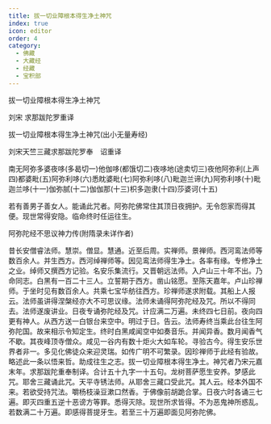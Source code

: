 ```yaml
---
title: 拔一切业障根本得生净土神咒
index: true
icon: editor
order: 4
category:
  - 佛藏
  - 大藏经
  - 经藏
  - 宝积部
---
```


  拔一切业障根本得生净土神咒  

刘宋 求那跋陀罗重译  

拔一切业障根本得生净土神咒(出小无量寿经)  

刘宋天竺三藏求那跋陀罗奉　诏重译  

南无阿弥多婆夜哆(多曷切一)他伽哆(都饿切二)夜哆地(途卖切三)夜他阿弥利(上声四)都婆毗(五)阿弥利哆(六)悉眈婆毗(七)阿弥利哆(八)毗迦兰谛(九)阿弥利哆(十)毗迦兰哆(十一)伽弥腻(十二)伽伽那(十三)枳多迦隶(十四)莎婆诃(十五)  

若有善男子善女人。能诵此咒者。阿弥陀佛常住其顶日夜拥护。无令怨家而得其便。现世常得安隐。临命终时任运往生。  

阿弥陀经不思议神力传(附隋录未详作者)  

昔长安僧睿法师。慧崇。僧显。慧通。近至后周。实禅师。景禅师。西河鸾法师等数百余人。并生西方。西河绰禅师等。因见鸾法师得生净土。各率有缘。专修净土之业。绰师又撰西方记验。名安乐集流行。又晋朝远法师。入卢山三十年不出。乃命同志。白黑有一百二十三人。立誓期于西方。凿山铭愿。至陈天嘉年。卢山珍禅师。于坐时见有数百余人。共乘七宝华舫往西方。珍禅师遂求附载。其船上人报云。法师虽讲得涅槃经亦大不可思议缘。法师未诵得阿弥陀经及咒。所以不得同去。法师遂废讲业。日夜专诵弥陀经及咒。计应满二万遍。未终四七日前。夜向四更有神人。从西方送一白银台来空中。明过于日。告云。法师寿终当乘此台往生阿弥陀国。故来相示令知定生。终时白黑咸闻空中如奏音乐。并闻异香。数月闻香气不歇。其夜峰顶寺僧众。咸见一谷内有数十炬火大如车轮。寻验古今。得生安乐世界者非一。多见化佛徒众来迎灵瑞。如传广明不可繁录。因珍禅师于此经有验故。略述此一条以悟来哲。助成往生之志。拔一切业障根本得生净土。神咒者乃宋元嘉末年。求那跋陀重奉制译。合计五十九字一十五句。龙树菩萨愿生安养。梦感此咒。耶舍三藏诵此咒。天平寺锈法师。从耶舍三藏口受此咒。其人云。经本外国不来。若欲受持咒法。嚼杨枝澡豆漱口然香。于佛像前胡跪合掌。日夜六时各诵三七遍。即灭四重五逆十恶谤方等罪。悉得灭除。现世所求皆得。不为恶鬼神所惑乱。若数满二十万遍。即感得菩提牙生。若至三十万遍即面见阿弥陀佛。  
